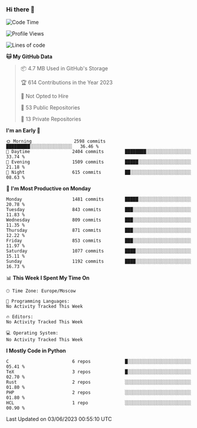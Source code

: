 ### Hi there 👋

<!--
**SemenMartynov/SemenMartynov** is a ✨ _special_ ✨ repository because its `README.md` (this file) appears on your GitHub profile.

Here are some ideas to get you started:

- 🔭 I’m currently working on ...
- 🌱 I’m currently learning ...
- 👯 I’m looking to collaborate on ...
- 🤔 I’m looking for help with ...
- 💬 Ask me about ...
- 📫 How to reach me: ...
- 😄 Pronouns: ...
- ⚡ Fun fact: ...
-->

<!--START_SECTION:waka-->
![Code Time](http://img.shields.io/badge/Code%20Time-0%20secs-blue)

![Profile Views](http://img.shields.io/badge/Profile%20Views-8-blue)

![Lines of code](https://img.shields.io/badge/From%20Hello%20World%20I%27ve%20Written-6.8%20million%20lines%20of%20code-blue)

**🐱 My GitHub Data** 

> 📦 4.7 MB Used in GitHub's Storage 
 > 
> 🏆 614 Contributions in the Year 2023
 > 
> 🚫 Not Opted to Hire
 > 
> 📜 53 Public Repositories 
 > 
> 🔑 13 Private Repositories 
 > 
**I'm an Early 🐤** 

```text
🌞 Morning                2598 commits        █████████░░░░░░░░░░░░░░░░   36.46 % 
🌆 Daytime                2404 commits        ████████░░░░░░░░░░░░░░░░░   33.74 % 
🌃 Evening                1509 commits        █████░░░░░░░░░░░░░░░░░░░░   21.18 % 
🌙 Night                  615 commits         ██░░░░░░░░░░░░░░░░░░░░░░░   08.63 % 
```
📅 **I'm Most Productive on Monday** 

```text
Monday                   1481 commits        █████░░░░░░░░░░░░░░░░░░░░   20.78 % 
Tuesday                  843 commits         ███░░░░░░░░░░░░░░░░░░░░░░   11.83 % 
Wednesday                809 commits         ███░░░░░░░░░░░░░░░░░░░░░░   11.35 % 
Thursday                 871 commits         ███░░░░░░░░░░░░░░░░░░░░░░   12.22 % 
Friday                   853 commits         ███░░░░░░░░░░░░░░░░░░░░░░   11.97 % 
Saturday                 1077 commits        ████░░░░░░░░░░░░░░░░░░░░░   15.11 % 
Sunday                   1192 commits        ████░░░░░░░░░░░░░░░░░░░░░   16.73 % 
```


📊 **This Week I Spent My Time On** 

```text
🕑︎ Time Zone: Europe/Moscow

💬 Programming Languages: 
No Activity Tracked This Week

🔥 Editors: 
No Activity Tracked This Week

💻 Operating System: 
No Activity Tracked This Week
```

**I Mostly Code in Python** 

```text
C                        6 repos             █░░░░░░░░░░░░░░░░░░░░░░░░   05.41 % 
TeX                      3 repos             █░░░░░░░░░░░░░░░░░░░░░░░░   02.70 % 
Rust                     2 repos             ░░░░░░░░░░░░░░░░░░░░░░░░░   01.80 % 
PHP                      2 repos             ░░░░░░░░░░░░░░░░░░░░░░░░░   01.80 % 
HCL                      1 repo              ░░░░░░░░░░░░░░░░░░░░░░░░░   00.90 % 
```




 Last Updated on 03/06/2023 00:55:10 UTC
<!--END_SECTION:waka-->